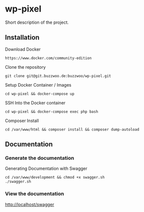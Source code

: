# wp-pixel
Short description of the project.
## Installation
Download Docker
```
https://www.docker.com/community-edition
```
Clone the repository
```
git clone git@git.buzzwoo.de:buzzwoo/wp-pixel.git
```
Setup Docker Container / Images
```
cd wp-pixel && docker-compose up
```
SSH Into the Docker container
```
cd wp-pixel && docker-compose exec php bash
```
Composer Install
```
cd /var/www/html && composer install && composer dump-autoload
```
## Documentation
### Generate the documentation
Generating Documentation with Swagger
```
cd /var/www/development && chmod +x swagger.sh
./swagger.sh
```
### View the documentation
[http://localhost/swagger](http://localhost/swagger)

